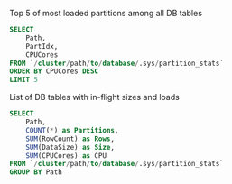  Top 5 of most loaded partitions among all DB tables
  ```sql
  SELECT
      Path,
      PartIdx,
      CPUCores
  FROM `/cluster/path/to/database/.sys/partition_stats`
  ORDER BY CPUCores DESC
  LIMIT 5
  ```

  List of DB tables with in-flight sizes and loads
  ```sql
  SELECT
      Path,
      COUNT(*) as Partitions,
      SUM(RowCount) as Rows,
      SUM(DataSize) as Size,
      SUM(CPUCores) as CPU
  FROM `/cluster/path/to/database/.sys/partition_stats`
  GROUP BY Path
  ```